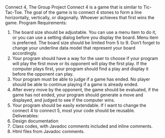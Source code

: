 Connect 4, The Group Project
Connect 4 is a game that is similar to Tic-Tac-Toe. The goal of the game is to connect 4 stones to form a line horizontally, vertically, or diagonally. Whoever achieves that first wins the game.
Program Requirements:
1. The board size should be adjustable. You can use a menu item to do it, or you can use a setting dialog before you display the board. Menu item is preferred. The board size should be limited from 5 to 9. Don’t forget to change your underline data model that represent your board accordingly.
2. Your program should have a way for the user to choose if your program will play the first move or its opponent will play the first play. If the computer plays first, your program should find a play and display it before the opponent can play.
3. Your program must be able to judge if a game has ended. No player should be able to continue playing if a game is already ended. 
4. After every move by the opponent, the game should be evaluated, if the game has not ended, your program should generate a move and displayed, and judged to see if the computer wins.
5. Your program should be easily extendable. If I want to change the connect 4 to connect 5, most your code should be reusable.
Deliverables:
1. Design documentation
2. Class codes, with Javadoc comments included and inline comments.
3. Html files from Javadoc comments.
